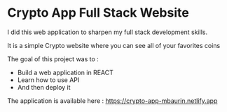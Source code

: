 # Crypto App Full Stack Website

I did this web application to sharpen my full stack development skills.

It is a simple Crypto website where you can see all of your favorites coins

The goal of this project was to :
  - Build a web application in REACT
  - Learn how to use API
  - And then deploy it

The application is available here : https://crypto-app-mbaurin.netlify.app
